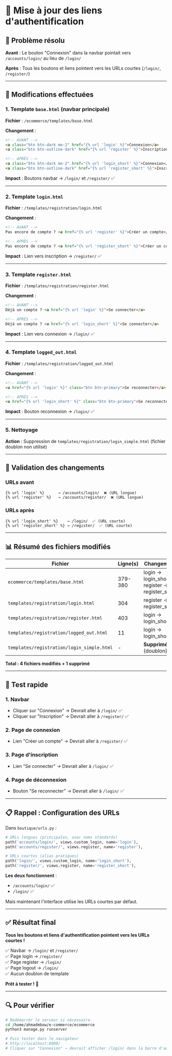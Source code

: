 # 🔄 Mise à jour des liens d'authentification

## 🎯 Problème résolu

**Avant** : Le bouton "Connexion" dans la navbar pointait vers `/accounts/login/` au lieu de `/login/`

**Après** : Tous les boutons et liens pointent vers les URLs courtes (`/login/`, `/register/`)

---

## 📝 Modifications effectuées

### 1. Template `base.html` (navbar principale)
**Fichier** : `/ecommerce/templates/base.html`

**Changement** :
```html
<!-- AVANT -->
<a class="btn btn-dark me-2" href="{% url 'login' %}">Connexion</a>
<a class="btn btn-outline-dark" href="{% url 'register' %}">Inscription</a>

<!-- APRÈS -->
<a class="btn btn-dark me-2" href="{% url 'login_short' %}">Connexion</a>
<a class="btn btn-outline-dark" href="{% url 'register_short' %}">Inscription</a>
```

**Impact** : Boutons navbar → `/login/` et `/register/` ✅

---

### 2. Template `login.html`
**Fichier** : `/templates/registration/login.html`

**Changement** :
```html
<!-- AVANT -->
Pas encore de compte ? <a href="{% url 'register' %}">Créer un compte</a>

<!-- APRÈS -->
Pas encore de compte ? <a href="{% url 'register_short' %}">Créer un compte</a>
```

**Impact** : Lien vers inscription → `/register/` ✅

---

### 3. Template `register.html`
**Fichier** : `/templates/registration/register.html`

**Changement** :
```html
<!-- AVANT -->
Déjà un compte ? <a href="{% url 'login' %}">Se connecter</a>

<!-- APRÈS -->
Déjà un compte ? <a href="{% url 'login_short' %}">Se connecter</a>
```

**Impact** : Lien vers connexion → `/login/` ✅

---

### 4. Template `logged_out.html`
**Fichier** : `/templates/registration/logged_out.html`

**Changement** :
```html
<!-- AVANT -->
<a href="{% url 'login' %}" class="btn btn-primary">Se reconnecter</a>

<!-- APRÈS -->
<a href="{% url 'login_short' %}" class="btn btn-primary">Se reconnecter</a>
```

**Impact** : Bouton reconnexion → `/login/` ✅

---

### 5. Nettoyage
**Action** : Suppression de `templates/registration/login_simple.html` (fichier doublon non utilisé)

---

## 🧪 Validation des changements

### URLs avant
```
{% url 'login' %}      → /accounts/login/  ❌ (URL longue)
{% url 'register' %}   → /accounts/register/  ❌ (URL longue)
```

### URLs après
```
{% url 'login_short' %}    → /login/  ✅ (URL courte)
{% url 'register_short' %} → /register/  ✅ (URL courte)
```

---

## 📊 Résumé des fichiers modifiés

| Fichier | Ligne(s) | Changement |
|---------|----------|------------|
| `ecommerce/templates/base.html` | 379-380 | login → login_short, register → register_short |
| `templates/registration/login.html` | 304 | register → register_short |
| `templates/registration/register.html` | 403 | login → login_short |
| `templates/registration/logged_out.html` | 11 | login → login_short |
| `templates/registration/login_simple.html` | - | **Supprimé** (doublon) |

**Total : 4 fichiers modifiés + 1 supprimé**

---

## 🚀 Test rapide

### 1. Navbar
- Cliquer sur "Connexion" → Devrait aller à `/login/` ✅
- Cliquer sur "Inscription" → Devrait aller à `/register/` ✅

### 2. Page de connexion
- Lien "Créer un compte" → Devrait aller à `/register/` ✅

### 3. Page d'inscription
- Lien "Se connecter" → Devrait aller à `/login/` ✅

### 4. Page de déconnexion
- Bouton "Se reconnecter" → Devrait aller à `/login/` ✅

---

## 📋 Rappel : Configuration des URLs

Dans `boutique/urls.py` :
```python
# URLs longues (principales, avec noms standards)
path('accounts/login/', views.custom_login, name='login'),
path('accounts/register/', views.register, name='register'),

# URLs courtes (alias pratiques)
path('login/', views.custom_login, name='login_short'),
path('register/', views.register, name='register_short'),
```

**Les deux fonctionnent** :
- `/accounts/login/` ✅
- `/login/` ✅

Mais maintenant l'interface utilise les URLs courtes par défaut.

---

## ✅ Résultat final

**Tous les boutons et liens d'authentification pointent vers les URLs courtes !**

✅ Navbar → `/login/` et `/register/`  
✅ Page login → `/register/`  
✅ Page register → `/login/`  
✅ Page logout → `/login/`  
✅ Aucun doublon de template  

**Prêt à tester !** 🎉

---

## 🔍 Pour vérifier

```bash
# Redémarrer le serveur si nécessaire
cd /home/ahmadmbow/e-commerce/ecommerce
python3 manage.py runserver

# Puis tester dans le navigateur
# http://localhost:8000/
# Cliquer sur "Connexion" → devrait afficher /login/ dans la barre d'adresse
```
